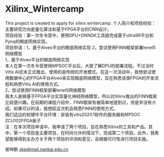 # Xilinx_Wintercamp
This project is created to apply for xilinx wintercamp. 
个人简介和项目经验：  
主要研究方向是量化算法和基于FPGA平台的CNN设计。  
项目经验：第一次冬令营中，使用DPU+DNNDK工具链完成基于ultra96平台和Pynq的眼底网络实现。  
项目申请：1，基于Alveo平台的眼底网络实现 2，尝试使用FINN框架部署lenet5网络模型  
1，基于Alveo平台的眼底网络实现  
本人在第一次冬令营使用MPSOC平台后，大致了解DPU的部署流程。不过当时Vitis AI还未正式推出，使用的是传统的开发模式。在这一次活动中，我想尝试使用数据中心的FPGA平台Alveo来实现眼底网络模型，旨在熟悉该类FPGA的开发流程和熟悉Vitis AI的使用方式。  
2，尝试使用FINN框架部署lenet5网络模型  
我本人是做基于FPGA平台实现量化神经网络模型，所以对Xilinx推出的FINN框架比较感兴趣。在前期的课程介绍中，FINN框架有被简单地提到过，但是并没有介绍。如果可以的话，我想趁这次机会熟悉FINN的使用方式。  
我们这边的软硬件平台环境：安装有vitis2020.1软件的服务器和MPSOC ZCU102FPGA板子  
注：在本次项目申请中，我申请了两个项目，旨在熟悉Xilinx的工具和产品。其中，第一个项目是主要项目，在时间允许的情况下，完成第二个项目。此外，我希望能够得到主办方关于两个项目的评测和意见，且根据可行性进行项目实施。  

谢坤鹏 xkp@mail.nankai.edu.cn
